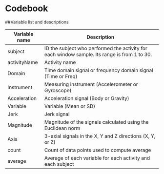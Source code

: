 # Codebook


##Variable list and descriptions

Variable name |	Description
------------- | ------------
subject |	ID the subject who performed the activity for each window sample. Its range is from 1 to 30.
activityName |	Activity name
Domain |	 Time domain signal or frequency domain signal (Time or Freq)
Instrument |	 Measuring instrument (Accelerometer or Gyroscope)
Acceleration |	 Acceleration signal (Body or Gravity)
Variable |	 Variable (Mean or SD)
Jerk |	 Jerk signal
Magnitude |	 Magnitude of the signals calculated using the Euclidean norm
Axis |	 3-axial signals in the X, Y and Z directions (X, Y, or Z)
count |	 Count of data points used to compute average
average |	 Average of each variable for each activity and each subject

